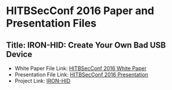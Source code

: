 # HITBSecConf 2016 Paper and Presentation Files
## Title: IRON-HID: Create Your Own Bad USB Device 
 - White Paper File Link: [HITBSecConf 2016 White Paper](http://conference.hitb.org/hitbsecconf2016ams/wp-content/uploads/2015/11/Seunghun-Han-IRON-HID-Create-Your-Own-Bad-USB-Device.pdf)
 - Presentation File Link: [HITBSecConf 2016 Presentation](http://conference.hitb.org/hitbsecconf2016ams/wp-content/uploads/2015/11/D1T2-Seunghun-Han-Create-Your-Own-Bad-USB-Device.pdf)
 - Project Link: [IRON-HID](https://github.com/kkamagui/IRON-HID)
